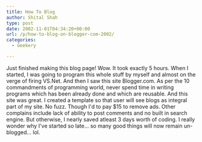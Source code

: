 ```yaml
---
title: How To Blog
author: Shital Shah
type: post
date: 2002-11-01T04:34:20+00:00
url: /p/how-to-blog-on-blogger-com-2002/
categories:
  - Geekery

---
```

Just finished making this blog page! Wow. It took exactly 5 hours. When I started, I was going to program this whole stuff by myself and almost on the verge of firing VS.Net. And then I saw this site Blogger.com. As per the 10 commandments of programming world, never spend time in writing programs which has been already done and which are reusable. And this site was great. I created a template so that user will see blogs as integral part of my site. No fuzz. Though I'd to pay $15 to remove ads. Other complains include lack of ability to post comments and no built in search engine. But otherwise, I nearly saved atleast 3 days worth of coding. I really wonder why I've started so late... so many good things will now remain un-blogged... lol.